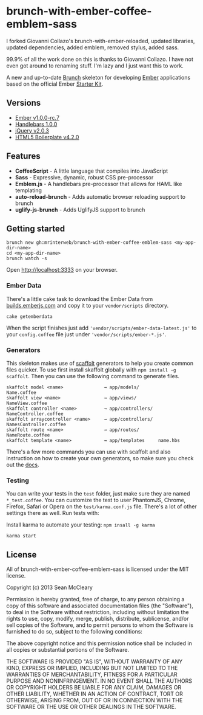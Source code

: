 # brunch-with-ember-coffee-emblem-sass
I forked Giovanni Collazo's brunch-with-ember-reloaded, updated libraries, updated dependencies, added emblem, removed stylus, added sass.

99.9% of all the work done on this is thanks to Giovanni Collazo. I have not even got around to renaming stuff. I'm lazy and I just want this to work.

A new and up-to-date [Brunch](http://brunch.io) skeleton for developing [Ember](http://emberjs.com) applications based on the official Ember [Starter Kit](https://github.com/emberjs/starter-kit/archive/master.zip).

## Versions
- [Ember v1.0.0-rc.7](http://emberjs.com)
- [Handlebars 1.0.0](http://handlebarsjs.com)
- [jQuery v2.0.3](http://jquery.com)
- [HTML5 Boilerplate v4.2.0](http://html5boilerplate.com)

## Features
- **CoffeeScript** - A little language that compiles into JavaScript
- **Sass** - Expressive, dynamic, robust CSS pre-processor
- **Emblem.js** - A handlebars pre-processor that allows for HAML like templating
- **auto-reload-brunch** - Adds automatic browser reloading support to brunch
- **uglify-js-brunch** - Adds UglifyJS support to brunch

## Getting started

```
brunch new gh:mrinterweb/brunch-with-ember-coffee-emblem-sass <my-app-dir-name>
cd <my-app-dir-name>
brunch watch -s
```
Open [http://localhost:3333](http://localhost:3333) on your browser.

### Ember Data
There's a little cake task to download the Ember Data from [builds.emberjs.com](http://builds.emberjs.com) and copy it to your `vendor/scripts` directory.

```
cake getemberdata
```
When the script finishes just add `'vendor/scripts/ember-data-latest.js'` to your `config.coffee` file just under `'vendor/scripts/ember-*.js'`.

### Generators
This skeleton makes use of [scaffolt](https://github.com/paulmillr/scaffolt#readme) generators to help you create common files quicker. To use first install skaffolt globally with `npm install -g scaffolt`. Then you can use the following command to generate files.

```
skaffolt model <name> 				→ app/models/			Name.coffee
skaffolt view <name>				→ app/views/			NameView.coffee
skaffolt controller <name> 			→ app/controllers/	NameController.coffee
skaffolt arraycontroller <name>		→ app/controllers/	NamesController.coffee
skaffolt route <name> 				→ app/routes/			NameRoute.coffee
skaffolt template <name> 			→ app/templates		name.hbs
```
There's a few more commands you can use with scaffolt and also instruction on how to create your own generators, so make sure you check out the [docs](https://github.com/paulmillr/scaffolt#readme).

### Testing
You can write your tests in the `test` folder, just make sure they are named `*_test.coffee`. You can customize the test to user PhantomJS, Chrome, Firefox, Safari or Opera on the `test/karma.conf.js` file. There's a lot of other settings there as well. Run tests with:

Install karma to automate your testing: `npm insall -g karma`

```
karma start
```


## License
All of brunch-with-ember-coffee-emblem-sass is licensed under the MIT license.

Copyright (c) 2013 Sean McCleary

Permission is hereby granted, free of charge, to any person obtaining a copy of this software and associated documentation files (the "Software"), to deal in the Software without restriction, including without limitation the rights to use, copy, modify, merge, publish, distribute, sublicense, and/or sell copies of the Software, and to permit persons to whom the Software is furnished to do so, subject to the following conditions:

The above copyright notice and this permission notice shall be included in all copies or substantial portions of the Software.

THE SOFTWARE IS PROVIDED "AS IS", WITHOUT WARRANTY OF ANY KIND, EXPRESS OR IMPLIED, INCLUDING BUT NOT LIMITED TO THE WARRANTIES OF MERCHANTABILITY, FITNESS FOR A PARTICULAR PURPOSE AND NONINFRINGEMENT. IN NO EVENT SHALL THE AUTHORS OR COPYRIGHT HOLDERS BE LIABLE FOR ANY CLAIM, DAMAGES OR OTHER LIABILITY, WHETHER IN AN ACTION OF CONTRACT, TORT OR OTHERWISE, ARISING FROM, OUT OF OR IN CONNECTION WITH THE SOFTWARE OR THE USE OR OTHER DEALINGS IN THE SOFTWARE.
